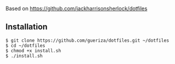 Based on https://github.com/jackharrisonsherlock/dotfiles

## Installation 

```
$ git clone https://github.com/gueriza/dotfiles.git ~/dotfiles
$ cd ~/dotfiles
$ chmod +x install.sh
$ ./install.sh
```
